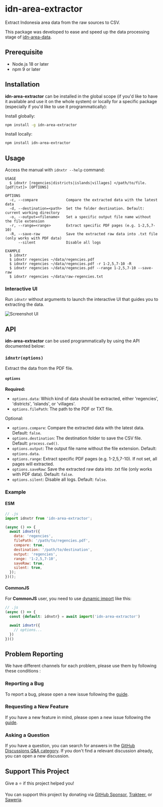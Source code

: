<h1>idn-area-extractor</h1>

Extract Indonesia area data from the raw sources to CSV.

This package was developed to ease and speed up the data processing stage of [idn-area-data](https://github.com/fityannugroho/idn-area-data).

## Prerequisite

- Node.js 18 or later
- npm 9 or later

## Installation

**idn-area-extractor** can be installed in the global scope (if you'd like to have it available and use it on the whole system) or locally for a specific package (especially if you'd like to use it programmatically):

Install globally:

```bash
npm install -g idn-area-extractor
```

Install locally:

```bash
npm install idn-area-extractor
```

## Usage

Access the manual with `idnxtr --help` command:

```
USAGE
  $ idnxtr [regencies|districts|islands|villages] </path/to/file.[pdf|txt]> [OPTIONS]

OPTIONS
  -c, --compare             Compare the extracted data with the latest data
  -d, --destination=<path>  Set the folder destination. Default: current working directory
  -o, --output=<filename>   Set a specific output file name without the file extension
  -r, --range=<range>       Extract specific PDF pages (e.g. 1-2,5,7-10)
  -R, --save-raw            Save the extracted raw data into .txt file (only works with PDF data)
      --silent              Disable all logs

EXAMPLE
  $ idnxtr
  $ idnxtr regencies ~/data/regencies.pdf
  $ idnxtr regencies ~/data/regencies.pdf -r 1-2,5,7-10 -R
  $ idnxtr regencies ~/data/regencies.pdf --range 1-2,5,7-10 --save-raw
  $ idnxtr regencies ~/data/raw-regencies.txt
```

### Interactive UI

Run `idnxtr` without arguments to launch the interactive UI that guides you to extracting the data.

![Screenshot UI](media/screenshot-ui.png)

## API

**idn-area-extractor** can be used programmatically by using the API documented below:

### `idnxtr(options)`

Extract the data from the PDF file.

#### `options`

**Required:**

- `options.data`: Which kind of data should be extracted, either 'regencies', 'districts', 'islands', or 'villages'.
- `options.filePath`: The path to the PDF or TXT file.

Optional:

- `options.compare`: Compare the extracted data with the latest data. Default: `false`.
- `options.destination`: The destination folder to save the CSV file. Default: `process.cwd()`.
- `options.output`: The output file name without the file extension. Default: `options.data`.
- `options.range`: Extract specific PDF pages (e.g. 1-2,5,7-10). If not set, all pages will extracted.
- `options.saveRaw`: Save the extracted raw data into .txt file (only works with PDF data). Default: `false`.
- `options.silent`: Disable all logs.  Default: `false`.

### Example

#### ESM

```js
// .js
import idnxtr from 'idn-area-extractor';

(async () => {
  await idnxtr({
    data: 'regencies',
    filePath: '/path/to/regencies.pdf',
    compare: true,
    destination: '/path/to/destination',
    output: 'regencies',
    range: '1-2,5,7-10',
    saveRaw: true,
    silent: true,
  });
})();
```

#### CommonJS

For **CommonJS** user, you need to use [dynamic import](https://developer.mozilla.org/en-US/docs/Web/JavaScript/Reference/Operators/import) like this:

```js
// .js
(async () => {
  const {default: idnxtr} = await import('idn-area-extractor')

  await idnxtr({
    // options...
  })
})()
```

## Problem Reporting

We have different channels for each problem, please use them by following these conditions :

### Reporting a Bug

To report a bug, please open a new issue following the [guide](CONTRIBUTING.md#submitting-an-issue).

### Requesting a New Feature

If you have a new feature in mind, please open a new issue following the [guide](CONTRIBUTING.md#submitting-an-issue).

### Asking a Question

If you have a question, you can search for answers in the [GitHub Discussions Q&A category](https://github.com/fityannugroho/idn-area-extractor/discussions/categories/q-a). If you don't find a relevant discussion already, you can open a new discussion.

## Support This Project

Give a ⭐️ if this project helped you!

You can support this project by donating via [GitHub Sponsor](https://github.com/sponsors/fityannugroho), [Trakteer](https://trakteer.id/fityannugroho/tip), or [Saweria](https://saweria.co/fityannugroho).

